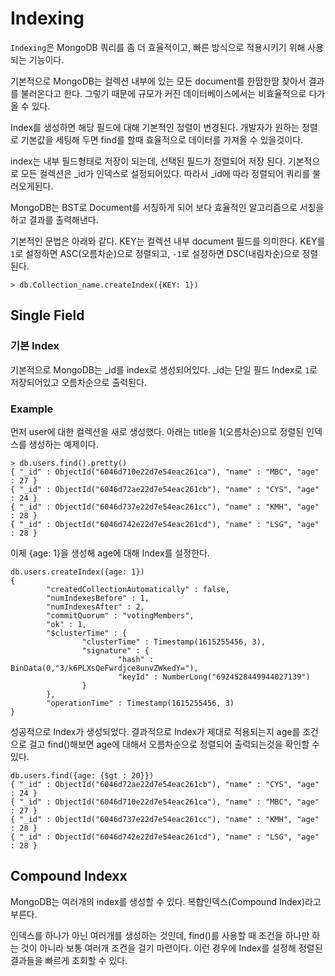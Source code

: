 # Indexing

`Indexing`은 MongoDB 쿼리를 좀 더 효율적이고, 빠른 방식으로 적용시키기 위해 사용되는 기능이다.

기본적으로 MongoDB는 컬렉션 내부에 있는 모든 document를 한땀한땀 찾아서 결과를 불러온다고 한다. 그렇기 때문에 규모가 커진 데이터베이스에서는 비효율적으로 다가올 수 있다.

Index를 생성하면 해당 필드에 대해 기본적인 정렬이 변경된다. 개발자가 원하는 정렬로 기본값을 세팅해 두면 find를 할때 효율적으로 데이터를 가져올 수 있을것이다.

index는 내부 필드형태로 저장이 되는데, 선택된 필드가 정렬되어 저장 된다. 기본적으로 모든 컬렉션은 \_id가 인덱스로 설정되어있다. 따라서 \_id에 따라 정렬되어 쿼리를 불러오게된다.

MongoDB는 BST로 Document를 서칭하게 되어 보다 효율적인 알고리즘으로 서칭을 하고 결과를 출력해낸다.

기본적인 문법은 아래와 같다.
KEY는 컬렉션 내부 document 필드를 의미한다. KEY를 `1`로 설정하면 ASC(오름차순)으로 정렬되고, `-1`로 설정하면 DSC(내림차순)으로 정렬된다.

```
> db.Collection_name.createIndex({KEY: 1})
```

## Single Field

### 기본 Index

기본적으로 MongoDB는 \_id를 index로 생성되어있다. \_id는 단일 필드 Index로 `1`로 저장되어있고 오름차순으로 출력된다.

### Example

먼저 user에 대한 컬렉션을 새로 생성했다.
아래는 title을 1(오름차순)으로 정렬된 인덱스를 생성하는 예제이다.

```
> db.users.find().pretty()
{ "_id" : ObjectId("6046d710e22d7e54eac261ca"), "name" : "MBC", "age" : 27 }
{ "_id" : ObjectId("6046d72ae22d7e54eac261cb"), "name" : "CYS", "age" : 24 }
{ "_id" : ObjectId("6046d737e22d7e54eac261cc"), "name" : "KMH", "age" : 28 }
{ "_id" : ObjectId("6046d742e22d7e54eac261cd"), "name" : "LSG", "age" : 28 }
```

이제 {age: 1}을 생성해 age에 대해 Index를 설정한다.

```
db.users.createIndex({age: 1})
{
        "createdCollectionAutomatically" : false,
        "numIndexesBefore" : 1,
        "numIndexesAfter" : 2,
        "commitQuorum" : "votingMembers",
        "ok" : 1,
        "$clusterTime" : {
                "clusterTime" : Timestamp(1615255456, 3),
                "signature" : {
                        "hash" : BinData(0,"3/k6PLXsQeFwrdjce8unvZWkedY="),
                        "keyId" : NumberLong("6924528449944027139")
                }
        },
        "operationTime" : Timestamp(1615255456, 3)
}
```

성공적으로 Index가 생성되었다.
결과적으로 Index가 제대로 적용되는지 age를 조건으로 걸고 find()해보면 age에 대해서 오름차순으로 정렬되어 출력되는것을 확인할 수 있다.

```
db.users.find({age: {$gt : 20}})
{ "_id" : ObjectId("6046d72ae22d7e54eac261cb"), "name" : "CYS", "age" : 24 }
{ "_id" : ObjectId("6046d710e22d7e54eac261ca"), "name" : "MBC", "age" : 27 }
{ "_id" : ObjectId("6046d737e22d7e54eac261cc"), "name" : "KMH", "age" : 28 }
{ "_id" : ObjectId("6046d742e22d7e54eac261cd"), "name" : "LSG", "age" : 28 }
```

## Compound Indexx

MongoDB는 여러개의 index를 생성할 수 있다. 복합인덱스(Compound Index)라고 부른다.

인덱스를 하나가 아닌 여러개를 생성하는 것인데, find()를 사용할 때 조건을 하나만 하는 것이 아니라 보통 여러개 조건을 걸기 마련이다. 이런 경우에 Index를 설정해 정렬된 결과들을 빠르게 조회할 수 있다.

